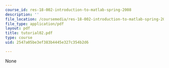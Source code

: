 ```yaml
---
course_id: res-18-002-introduction-to-matlab-spring-2008
description: ''
file_location: /coursemedia/res-18-002-introduction-to-matlab-spring-2008/2547a05be3ef383b4445e327c354b2d6_tutorial02.pdf
file_type: application/pdf
layout: pdf
title: tutorial02.pdf
type: course
uid: 2547a05be3ef383b4445e327c354b2d6

---
```

None
